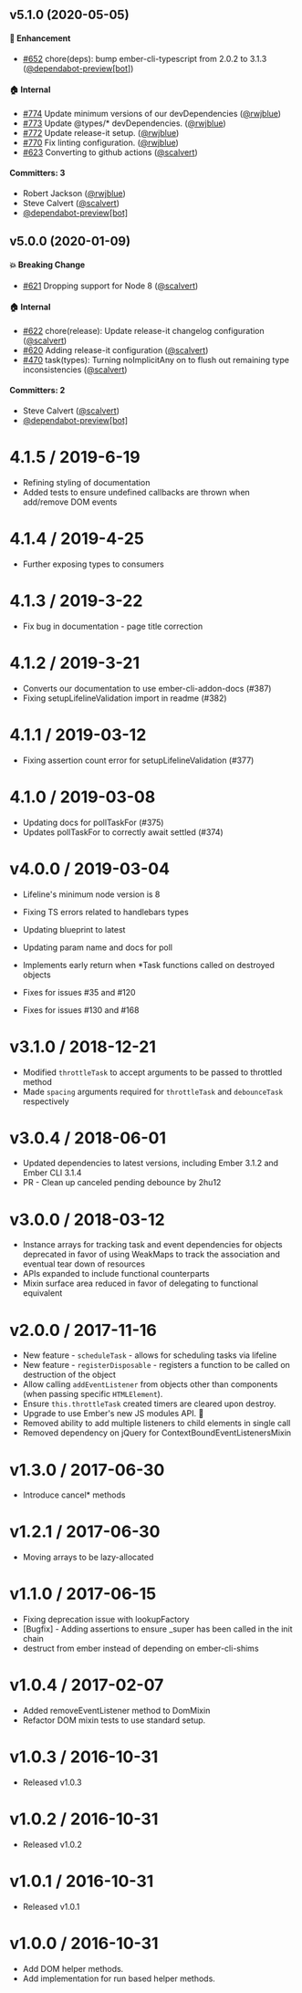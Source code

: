 ## v5.1.0 (2020-05-05)

#### :rocket: Enhancement
* [#652](https://github.com/ember-lifeline/ember-lifeline/pull/652) chore(deps): bump ember-cli-typescript from 2.0.2 to 3.1.3 ([@dependabot-preview[bot]](https://github.com/apps/dependabot-preview))

#### :house: Internal
* [#774](https://github.com/ember-lifeline/ember-lifeline/pull/774) Update minimum versions of our devDependencies ([@rwjblue](https://github.com/rwjblue))
* [#773](https://github.com/ember-lifeline/ember-lifeline/pull/773) Update @types/* devDependencies. ([@rwjblue](https://github.com/rwjblue))
* [#772](https://github.com/ember-lifeline/ember-lifeline/pull/772) Update release-it setup. ([@rwjblue](https://github.com/rwjblue))
* [#770](https://github.com/ember-lifeline/ember-lifeline/pull/770) Fix linting configuration. ([@rwjblue](https://github.com/rwjblue))
* [#623](https://github.com/ember-lifeline/ember-lifeline/pull/623) Converting to github actions ([@scalvert](https://github.com/scalvert))

#### Committers: 3
- Robert Jackson ([@rwjblue](https://github.com/rwjblue))
- Steve Calvert ([@scalvert](https://github.com/scalvert))
- [@dependabot-preview[bot]](https://github.com/apps/dependabot-preview)


## v5.0.0 (2020-01-09)

#### :boom: Breaking Change
* [#621](https://github.com/ember-lifeline/ember-lifeline/pull/621) Dropping support for Node 8 ([@scalvert](https://github.com/scalvert))

#### :house: Internal
* [#622](https://github.com/ember-lifeline/ember-lifeline/pull/622) chore(release): Update release-it changelog configuration ([@scalvert](https://github.com/scalvert))
* [#620](https://github.com/ember-lifeline/ember-lifeline/pull/620) Adding release-it configuration ([@scalvert](https://github.com/scalvert))
* [#470](https://github.com/ember-lifeline/ember-lifeline/pull/470) task(types): Turning noImplicitAny on to flush out remaining type inconsistencies ([@scalvert](https://github.com/scalvert))

#### Committers: 2
- Steve Calvert ([@scalvert](https://github.com/scalvert))
- [@dependabot-preview[bot]](https://github.com/apps/dependabot-preview)


4.1.5 / 2019-6-19
==================

  * Refining styling of documentation
  * Added tests to ensure undefined callbacks are thrown when add/remove DOM events

4.1.4 / 2019-4-25
==================

  * Further exposing types to consumers

4.1.3 / 2019-3-22
==================

  * Fix bug in documentation - page title correction

4.1.2 / 2019-3-21
==================

  * Converts our documentation to use ember-cli-addon-docs (#387)
  * Fixing setupLifelineValidation import in readme (#382)

4.1.1 / 2019-03-12
==================

  * Fixing assertion count error for setupLifelineValidation (#377)

4.1.0 / 2019-03-08
==================

  * Updating docs for pollTaskFor (#375)
  * Updates pollTaskFor to correctly await settled (#374)
  
v4.0.0 / 2019-03-04
==================

  * Lifeline's minimum node version is 8  
  * Fixing TS errors related to handlebars types
  * Updating blueprint to latest
  * Updating param name and docs for poll
  * Implements early return when \*Task functions called on destroyed objects
  
  * Fixes for issues #35 and #120
  * Fixes for issues #130 and #168

v3.1.0 / 2018-12-21
====================
  * Modified `throttleTask` to accept arguments to be passed to throttled method
  * Made `spacing` arguments required for `throttleTask` and `debounceTask` respectively

v3.0.4 / 2018-06-01
==================

  * Updated dependencies to latest versions, including Ember 3.1.2 and Ember CLI 3.1.4
  * PR - Clean up canceled pending debounce by 2hu12

v3.0.0 / 2018-03-12
==================

  * Instance arrays for tracking task and event dependencies for objects deprecated in favor of using
    WeakMaps to track the association and eventual tear down of resources
  * APIs expanded to include functional counterparts
  * Mixin surface area reduced in favor of delegating to functional equivalent

v2.0.0 / 2017-11-16
==================

  * New feature - `scheduleTask` - allows for scheduling tasks via lifeline
  * New feature - `registerDisposable` - registers a function to be called on destruction of the object
  * Allow calling `addEventListener` from objects other than components (when passing specific `HTMLElement`).
  * Ensure `this.throttleTask` created timers are cleared upon destroy.
  * Upgrade to use Ember's new JS modules API. 🎉
  * Removed ability to add multiple listeners to child elements in single call
  * Removed dependency on jQuery for ContextBoundEventListenersMixin

v1.3.0 / 2017-06-30
==================

  * Introduce cancel\* methods

v1.2.1 / 2017-06-30
==================

  * Moving arrays to be lazy-allocated

v1.1.0 / 2017-06-15
===================

  * Fixing deprecation issue with lookupFactory
  * [Bugfix] - Adding assertions to ensure _super has been called in the init chain
  * destruct from ember instead of depending on ember-cli-shims

v1.0.4 / 2017-02-07
===================

  * Added removeEventListener method to DomMixin
  * Refactor DOM mixin tests to use standard setup.

v1.0.3 / 2016-10-31
===================

  * Released v1.0.3

v1.0.2 / 2016-10-31
===================

  * Released v1.0.2

v1.0.1 / 2016-10-31
===================

  * Released v1.0.1

v1.0.0 / 2016-10-31
===================

  * Add DOM helper methods.
  * Add implementation for run based helper methods.
